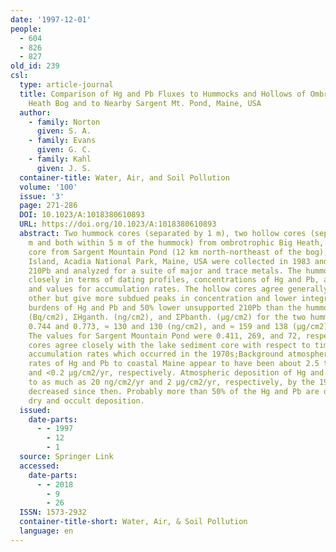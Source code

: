 ```yaml
---
date: '1997-12-01'
people:
  - 604
  - 826
  - 827
old_id: 239
csl:
  type: article-journal
  title: Comparison of Hg and Pb Fluxes to Hummocks and Hollows of Ombrotrophic Big
    Heath Bog and to Nearby Sargent Mt. Pond, Maine, USA
  author:
    - family: Norton
      given: S. A.
    - family: Evans
      given: G. C.
    - family: Kahl
      given: J. S.
  container-title: Water, Air, and Soil Pollution
  volume: '100'
  issue: '3'
  page: 271-286
  DOI: 10.1023/A:1018380610893
  URL: https://doi.org/10.1023/A:1018380610893
  abstract: Two hummock cores (separated by 1 m), two hollow cores (separated by 1
    m and both within 5 m of the hummock) from ombrotrophic Big Heath, and a single
    core from Sargent Mountain Pond (12 km north-northeast of the bog), Mt. Desert
    Island, Acadia National Park, Maine, USA were collected in 1983 and dated using
    210Pb and analyzed for a suite of major and trace metals. The hummock cores correspond
    closely in terms of dating profiles, concentrations of Hg and Pb, and thus trends
    and values for accumulation rates. The hollow cores agree generally with each
    other but give more subdued peaks in concentration and lower integrated anthropogenic
    burdens of Hg and Pb and 50% lower unsupported 210Pb than the hummock cores. Σ210Pbuns.
    (Bq/cm2), ΣHganth. (ng/cm2), and ΣPbanth. (µg/cm2) for the two hummock cores were
    0.744 and 0.773, ≈ 130 and 130 (ng/cm2), and ≈ 159 and 138 (µg/cm2), respectively.
    The values for Sargent Mountain Pond were 0.411, 269, and 72, respectively. Hummock
    cores agree closely with the lake sediment core with respect to timing of maximum
    accumulation rates which occurred in the 1970s;Background atmospheric deposition
    rates of Hg and Pb to coastal Maine appear to have been about 2.5 to 3 ng/cm2/yr
    and <0.2 µg/cm2/yr, respectively. Atmospheric deposition of Hg and Pb increased
    to as much as 20 ng/cm2/yr and 2 µg/cm2/yr, respectively, by the 1970s and has
    decreased since then. Probably more than 50% of the Hg and Pb are deposited in
    dry and occult deposition.
  issued:
    date-parts:
      - - 1997
        - 12
        - 1
  source: Springer Link
  accessed:
    date-parts:
      - - 2018
        - 9
        - 26
  ISSN: 1573-2932
  container-title-short: Water, Air, & Soil Pollution
  language: en
---
```

